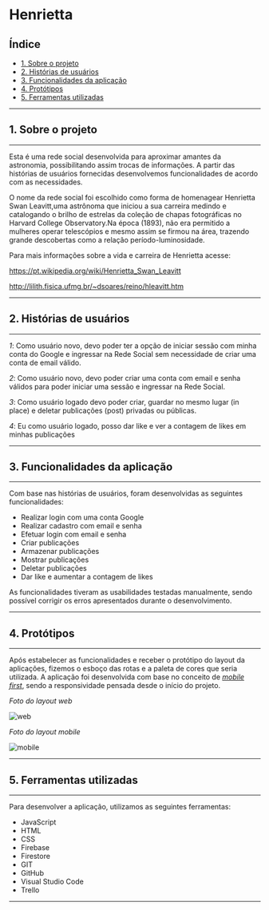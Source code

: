 # Henrietta

## Índice

* [1. Sobre o projeto](#1-sobre-o-projeto)
* [2. Histórias de usuários](#2-historias-de-usuarios)
* [3. Funcionalidades da aplicação](#3-funcionalidades-da-aplicação)
* [4. Protótipos](#4-prototipos)
* [5. Ferramentas utilizadas](#5-ferramentas-utilizadas)

***

## 1. Sobre o projeto
***

Esta é uma rede social desenvolvida para aproximar amantes da astronomia, possibilitando assim trocas de informações. A partir das histórias de usuários fornecidas desenvolvemos funcionalidades de acordo com as necessidades.

O nome da rede social foi escolhido como forma de homenagear Henrietta Swan Leavitt,uma astrônoma que iniciou a sua carreira medindo e catalogando o brilho de estrelas da coleção de chapas fotográficas no Harvard College Observatory.Na época (1893), não era permitido a mulheres operar telescópios e mesmo assim se firmou na área, trazendo grande descobertas como a relação período-luminosidade. 

Para mais informações sobre a vida e carreira de Henrietta acesse: 

https://pt.wikipedia.org/wiki/Henrietta_Swan_Leavitt

http://lilith.fisica.ufmg.br/~dsoares/reino/hleavitt.htm

***
## 2. Histórias de usuários
***

_1_: Como usuário novo, devo poder ter a opção de iniciar sessão com minha conta do Google e ingressar na Rede Social sem necessidade de criar uma conta de email válido.

_2_: Como usuário novo, devo poder criar uma conta com email e senha válidos para poder iniciar uma sessão e ingressar na Rede Social.

_3_: Como usuário logado devo poder criar, guardar no mesmo lugar (in place) e deletar publicações (post) privadas ou públicas.

_4_: Eu como usuário logado, posso dar like e ver a contagem de likes em minhas publicações

***
## 3. Funcionalidades da aplicação
***

Com base nas histórias de usuários, foram desenvolvidas as seguintes funcionalidades:

* Realizar login com uma conta Google
* Realizar cadastro com email e senha
* Efetuar login com email e senha
* Criar publicações
* Armazenar publicações
* Mostrar publicações
* Deletar publicações
* Dar like e aumentar a contagem de likes

As funcionalidades tiveram as usabilidades testadas manualmente, sendo possível corrigir os erros apresentados durante o desenvolvimento.

***
## 4. Protótipos
***

Após estabelecer as funcionalidades e receber o protótipo do layout da aplicações, fizemos o esboço das rotas e a paleta de cores que seria utilizada. A aplicação foi desenvolvida com base no conceito de [_mobile first_](ttps://tableless.com.br/obile-first-a-arte-de-pensar-cm-foco/), sendo a responsividade pensada desde o início do projeto.

_Foto do layout web_

![web](src/images/web.jpeg)

_Foto do layout mobile_

![mobile](src/images/mobile.jpeg)

***
## 5. Ferramentas utilizadas
***

Para desenvolver a aplicação, utilizamos as seguintes ferramentas:

* JavaScript
* HTML
* CSS
* Firebase
* Firestore
* GIT
* GitHub
* Visual Studio Code
* Trello

***
